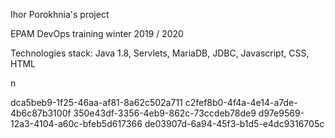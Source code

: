 Ihor Porokhnia's project


EPAM DevOps  training winter 2019 / 2020

Technologies stack: Java 1.8, Servlets, MariaDB, JDBC, Javascript, CSS, HTML



n

dca5beb9-1f25-46aa-af81-8a62c502a711
c2fef8b0-4f4a-4e14-a7de-4b6c87b3100f
350e43df-3356-4eb9-862c-73ccdeb78de9
d97e9569-12a3-4104-a60c-bfeb5d617366
de03907d-6a94-45f3-b1d5-e4dc9316705c
